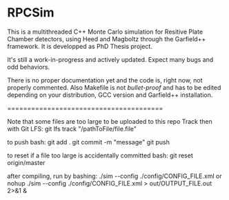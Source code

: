 # RPCSim
This is a multithreaded C++ Monte Carlo simulation for Resitive Plate Chamber detectors, using Heed and Magboltz through the Garfield++ framework. It is developped as PhD Thesis project.

It's still a work-in-progress and actively updated. Expect many bugs and odd behaviors. 

There is no proper documentation yet and the code is, right now, not properly commented.
Also Makefile is not _bullet-proof_ and has to be edited depending on your distribution, GCC version and Garfield++ installation.

=======================================

Note that some files are too large to be uploaded to this repo
Track then with Git LFS:
git lfs track "/pathToFile/file.file"

to push bash:
git add .
git commit -m "message"
git push

to reset if a file too large is accidentally committed bash:
git reset origin/master


after compiling, run by bashing:
./sim --config ./config/CONFIG_FILE.xml
or
nohup ./sim --config ./config/CONFIG_FILE.xml > out/OUTPUT_FILE.out 2>&1 &
